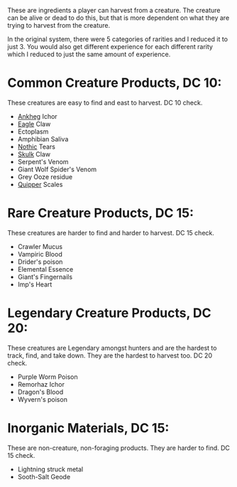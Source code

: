 These are ingredients a player can harvest from a creature. The creature can be alive or dead to do this, but that is more dependent on what they are trying to harvest from the creature. 

In the original system, there were 5 categories of rarities and I reduced it to just 3. You would also get different experience for each different rarity which I reduced to just the same amount of experience. 
# Common Creature Products, DC 10:
These creatures are easy to find and east to harvest. DC 10 check.
-  [Ankheg](https://roll20.net/compendium/dnd5e/Ankheg#content) Ichor
-  [Eagle](https://roll20.net/compendium/dnd5e/Giant%20Eagle#content) Claw
-  Ectoplasm
-  Amphibian Saliva
-  [Nothic](https://www.dndbeyond.com/monsters/17092-nothic) Tears
-  [Skulk](https://dr-eigenvalue.github.io/bestiary/creature/skulk) Claw
-  Serpent's Venom
-  Giant Wolf Spider's Venom
-  Grey Ooze residue
-  [Quipper](https://roll20.net/compendium/dnd5e/Quipper#content) Scales
# Rare Creature Products, DC 15:
These creatures are harder to find and harder to harvest. DC 15 check. 
-  Crawler Mucus
-  Vampiric Blood
-  Drider's poison
-  Elemental Essence
-  Giant's Fingernails
-  Imp's Heart
# Legendary Creature Products, DC 20:
These creatures are Legendary amongst hunters and are the hardest to track, find, and take down. They are the hardest to harvest too. DC 20 check. 
-  Purple Worm Poison
-  Remorhaz Ichor
-  Dragon's Blood
-  Wyvern's poison
# Inorganic Materials, DC 15:
These are non-creature, non-foraging products. They are harder to find. DC 15 check.
-  Lightning struck metal
-  Sooth-Salt Geode